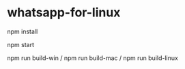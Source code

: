 # whatsapp-for-linux

npm install

npm start

npm run build-win / npm run build-mac / npm run build-linux

